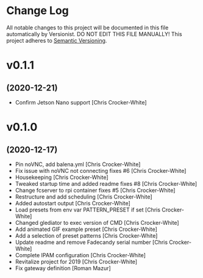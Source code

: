 # Change Log

All notable changes to this project will be documented in this file
automatically by Versionist. DO NOT EDIT THIS FILE MANUALLY!
This project adheres to [Semantic Versioning](http://semver.org/).

# v0.1.1
## (2020-12-21)

* Confirm Jetson Nano support [Chris Crocker-White]

# v0.1.0
## (2020-12-17)

* Pin noVNC, add balena.yml [Chris Crocker-White]
* Fix issue with noVNC not connecting fixes #6 [Chris Crocker-White]
* Housekeeping [Chris Crocker-White]
* Tweaked startup time and added readme fixes #8 [Chris Crocker-White]
* Change fcserver to rpi container fixes #5 [Chris Crocker-White]
* Restructure and add scheduling [Chris Crocker-White]
* Added autostart output [Chris Crocker-White]
* Load presets from env var PATTERN_PRESET if set [Chris Crocker-White]
* Changed glediator to exec version of CMD [Chris Crocker-White]
* Add animated GIF example preset [Chris Crocker-White]
* Add a selection of preset patterns [Chris Crocker-White]
* Update readme and remove Fadecandy serial number [Chris Crocker-White]
* Complete IPAM configuration [Chris Crocker-White]
* Revitalize project for 2019 [Chris Crocker-White]
* Fix gateway definition [Roman Mazur]
